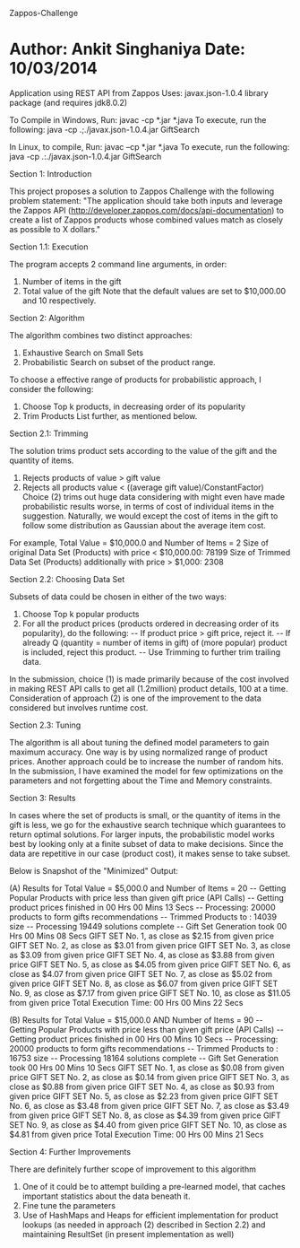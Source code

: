 Zappos-Challenge

Author: Ankit Singhaniya
Date: 10/03/2014
================

Application using REST API from Zappos
Uses: javax.json-1.0.4 library package (and requires jdk8.0.2)

To Compile in Windows, Run: javac -cp *.jar *.java
To execute, run the following: java -cp .;./javax.json-1.0.4.jar GiftSearch

In Linux, to compile, Run: javac –cp *.jar *.java
To execute, run the following: java -cp .:./javax.json-1.0.4.jar GiftSearch


Section 1: 
Introduction

This project proposes a solution to Zappos Challenge with the following problem statement:
"The application should take both inputs and leverage the Zappos API (http://developer.zappos.com/docs/api-documentation) to create a list of Zappos products whose combined values match as closely as possible to X dollars."



Section 1.1: 
Execution

The program accepts 2 command line arguments, in order:
1. Number of items in the gift
2. Total value of the gift
Note that the default values are set to $10,000.00 and 10 respectively.



Section 2: 
Algorithm

The algorithm combines two distinct approaches:
1. Exhaustive Search on Small Sets
2. Probabilistic Search on subset of the product range.

To choose a effective range of products for probabilistic approach, I consider the following:
1. Choose Top k products, in decreasing order of its popularity
2. Trim Products List further, as mentioned below.


Section 2.1: 
Trimming

The solution trims product sets according to the value of the gift and the quantity of items.
1. Rejects products of value > gift value
2. Rejects all products value < ((average gift value)/ConstantFactor)
Choice (2) trims out huge data considering with might even have made probabilistic results worse, in terms of cost of individual items in the suggestion. Naturally, we would except the cost of items in the gift to follow some distribution as Gaussian about the average item cost.

For example, 
Total Value = $10,000.0 and Number of Items = 2
Size of original Data Set (Products) with price < $10,000.00: 78199
Size of Trimmed Data Set (Products) additionally with price > $1,000: 2308


Section 2.2: 
Choosing Data Set

Subsets of data could be chosen in either of the two ways:
1. Choose Top k popular products
2. For all the product prices (products ordered in decreasing order of its popularity), do the following:
-- If product price > gift price, reject it.
-- If already Q (quantity = number of items in gift) of (more popular) product is included, reject this product.
-- Use Trimming to further trim trailing data.

In the submission, choice (1) is made primarily because of the cost involved in making REST API calls to get all (1.2million) product details, 100 at a time. Consideration of approach (2) is one of the improvement to the data considered but involves runtime cost.


Section 2.3: 
Tuning

The algorithm is all about tuning the defined model parameters to gain maximum accuracy.
One way is by using normalized range of product prices. Another approach could be to increase the number of random hits.
In the submission, I have examined the model for few optimizations on the parameters and not forgetting about the Time and Memory constraints.




Section 3: 
Results

In cases where the set of products is small, or the quantity of items in the gift is less, we go for the exhaustive search technique which guarantees to return optimal solutions. For larger inputs, the probabilistic model works best by looking only at a finite subset of data to make decisions. Since the data are repetitive in our case (product cost), it makes sense to take subset.

Below is Snapshot of the "Minimized" Output:

(A) Results for Total Value = $5,000.0 and Number of Items = 20
-- Getting Popular Products with price less than given gift price (API Calls)
-- Getting product prices finished in 00 Hrs 00 Mins 13 Secs
-- Processing: 20000 products to form gifts recommendations
-- Trimmed Products to : 14039 size
-- Processing 19449 solutions complete
-- Gift Set Generation took 00 Hrs 00 Mins 08 Secs
GIFT SET No. 1, as close as $2.15 from given price
GIFT SET No. 2, as close as $3.01 from given price
GIFT SET No. 3, as close as $3.09 from given price
GIFT SET No. 4, as close as $3.88 from given price
GIFT SET No. 5, as close as $4.05 from given price
GIFT SET No. 6, as close as $4.07 from given price
GIFT SET No. 7, as close as $5.02 from given price
GIFT SET No. 8, as close as $6.07 from given price
GIFT SET No. 9, as close as $7.17 from given price
GIFT SET No. 10, as close as $11.05 from given price
Total Execution Time: 00 Hrs 00 Mins 22 Secs

(B) Results for Total Value = $15,000.0 AND Number of Items = 90
-- Getting Popular Products with price less than given gift price (API Calls)
-- Getting product prices finished in 00 Hrs 00 Mins 10 Secs
-- Processing: 20000 products to form gifts recommendations
-- Trimmed Products to : 16753 size
-- Processing 18164 solutions complete
-- Gift Set Generation took 00 Hrs 00 Mins 10 Secs
GIFT SET No. 1, as close as $0.08 from given price
GIFT SET No. 2, as close as $0.14 from given price
GIFT SET No. 3, as close as $0.88 from given price
GIFT SET No. 4, as close as $0.93 from given price
GIFT SET No. 5, as close as $2.23 from given price
GIFT SET No. 6, as close as $3.48 from given price
GIFT SET No. 7, as close as $3.49 from given price
GIFT SET No. 8, as close as $4.39 from given price
GIFT SET No. 9, as close as $4.40 from given price
GIFT SET No. 10, as close as $4.81 from given price
Total Execution Time: 00 Hrs 00 Mins 21 Secs



Section 4: 
Further Improvements

There are definitely further scope of improvement to this algorithm
1. One of it could be to attempt building a pre-learned model, that caches important statistics about the data beneath it.
2. Fine tune the parameters
3. Use of HashMaps and Heaps for efficient implementation for product lookups (as needed in approach (2) described in Section 2.2) and maintaining ResultSet (in present implementation as well)
